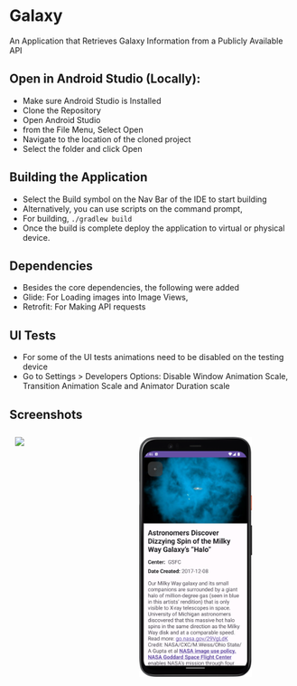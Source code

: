 # Galaxy
An Application that Retrieves Galaxy Information from a Publicly Available API

## Open in Android Studio (Locally):<br>
- Make sure Android Studio is Installed
- Clone the Repository
- Open Android Studio
- from the File Menu, Select Open
- Navigate to the location of the cloned project
- Select the folder and click Open

## Building the Application
- Select the Build symbol on the Nav Bar of the IDE to start building
- Alternatively, you can use scripts on the command prompt,
- For building, ```./gradlew build```
- Once the build is complete deploy the application to virtual or physical device.

## Dependencies
- Besides the core dependencies, the following were added
- Glide: For Loading images into Image Views,
- Retrofit: For Making API requests


## UI Tests
- For some of the UI tests animations need to be disabled on the testing device
- Go to Settings > Developers Options: Disable Window Animation Scale, Transition Animation Scale and Animator Duration scale

## Screenshots

[<img src="/readme/main.png" align="left"
width="200"
    hspace="10" vspace="10">](/readme/main.png)
[<img src="/readme/desc.png" align="center"
width="200"
    hspace="10" vspace="10">](/readme/desc.png)
